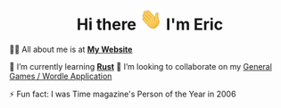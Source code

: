 <h1 align="center">
    Hi there <img src="./assets/wave.gif" width="40" height="40"> I'm Eric
</h1>

🙋‍♂️ All about me is at **[My Website](https://erickillian.github.io)**
<!-- 🔭 I’m currently working on ... -->
🌱 I’m currently learning **[Rust](https://www.rust-lang.org/)**
👯 I’m looking to collaborate on my [General Games / Wordle Application](https://github.com/erickillian/general-sports-ranker)
<!-- 🤔 I’m looking for help with ... -->
<!-- 💬 Ask me about ... -->
<!-- 📫 How to reach me:  -->
⚡ Fun fact: I was Time magazine's Person of the Year in 2006

